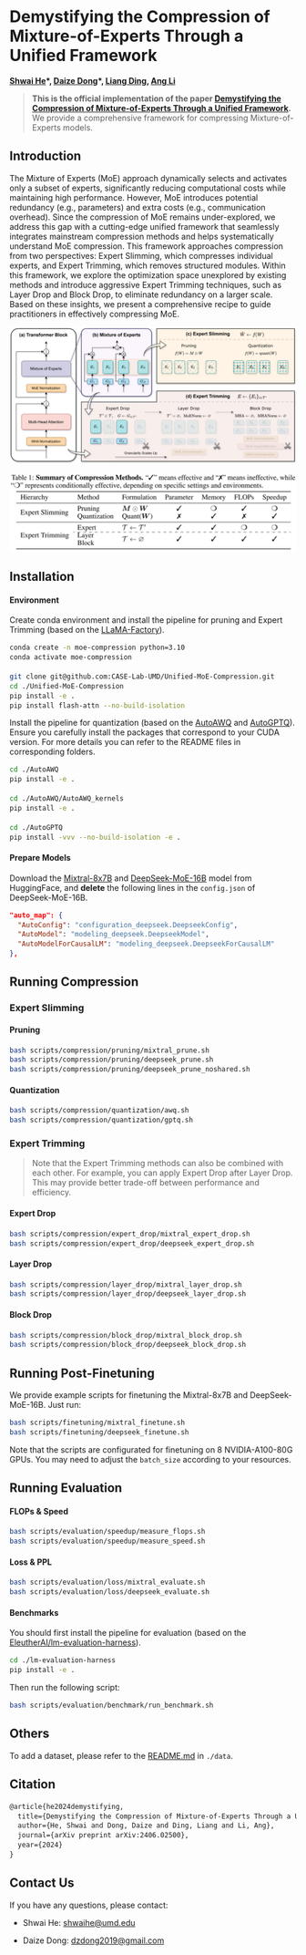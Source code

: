 # Demystifying the Compression of Mixture-of-Experts Through a Unified Framework

**[Shwai He](https://shwai-he.github.io/)\*, [Daize Dong](https://daizedong.github.io/)\*, [Liang Ding](https://liamding.cc/), [Ang Li](https://www.ang-li.com/)**

> **This is the official implementation of the paper [Demystifying the Compression of Mixture-of-Experts Through a Unified Framework](https://arxiv.org/abs/2406.02500).** We provide a comprehensive framework for compressing Mixture-of-Experts models. 



## Introduction

The Mixture of Experts (MoE) approach dynamically selects and activates only a subset of experts, significantly reducing computational costs while maintaining high performance. However, MoE introduces potential redundancy (e.g., parameters) and extra costs (e.g., communication overhead). Since the compression of MoE remains under-explored, we address this gap with a cutting-edge unified framework that seamlessly integrates mainstream compression methods and helps systematically understand MoE compression. This framework approaches compression from two perspectives: Expert Slimming, which compresses individual experts, and Expert Trimming, which removes structured modules. Within this framework, we explore the optimization space unexplored by existing methods
and introduce aggressive Expert Trimming techniques, such as Layer Drop and Block Drop, to eliminate redundancy on a larger scale. Based on these insights, we present a comprehensive recipe to guide practitioners in effectively compressing MoE.

![unified-view.svg](unified-view.svg)

![unified-view-table.svg](unified-view-table.svg)



## Installation

#### Environment

Create conda environment and install the pipeline for pruning and Expert Trimming (based on the [LLaMA-Factory](https://github.com/hiyouga/LLaMA-Factory)).

```bash
conda create -n moe-compression python=3.10
conda activate moe-compression

git clone git@github.com:CASE-Lab-UMD/Unified-MoE-Compression.git
cd ./Unified-MoE-Compression
pip install -e .
pip install flash-attn --no-build-isolation
```

Install the pipeline for quantization (based on the [AutoAWQ](https://github.com/casper-hansen/AutoAWQ) and [AutoGPTQ](https://github.com/AutoGPTQ/AutoGPTQ)). Ensure you carefully install the packages that correspond to your CUDA version. For more details you can refer to the README files in corresponding folders.

```bash
cd ./AutoAWQ
pip install -e .

cd ./AutoAWQ/AutoAWQ_kernels
pip install -e .

cd ./AutoGPTQ
pip install -vvv --no-build-isolation -e .
```



#### Prepare Models

Download the [Mixtral-8x7B](https://huggingface.co/mistralai/Mixtral-8x7B-v0.1) and [DeepSeek-MoE-16B](https://huggingface.co/deepseek-ai/deepseek-moe-16b-base) model from HuggingFace, and **delete** the following lines in the `config.json` of DeepSeek-MoE-16B.

```json
"auto_map": {
  "AutoConfig": "configuration_deepseek.DeepseekConfig",
  "AutoModel": "modeling_deepseek.DeepseekModel",
  "AutoModelForCausalLM": "modeling_deepseek.DeepseekForCausalLM"
},
```



## Running Compression

### Expert Slimming

#### Pruning

```bash
bash scripts/compression/pruning/mixtral_prune.sh
bash scripts/compression/pruning/deepseek_prune.sh
bash scripts/compression/pruning/deepseek_prune_noshared.sh
```

#### Quantization

```bash
bash scripts/compression/quantization/awq.sh
bash scripts/compression/quantization/gptq.sh
```



### Expert Trimming

> Note that the Expert Trimming methods can also be combined with each other. For example, you can apply Expert Drop after Layer Drop. This may provide better trade-off between performance and efficiency.

#### Expert Drop

```bash
bash scripts/compression/expert_drop/mixtral_expert_drop.sh
bash scripts/compression/expert_drop/deepseek_expert_drop.sh
```

#### Layer Drop

```bash
bash scripts/compression/layer_drop/mixtral_layer_drop.sh
bash scripts/compression/layer_drop/deepseek_layer_drop.sh
```

#### Block Drop

```bash
bash scripts/compression/block_drop/mixtral_block_drop.sh
bash scripts/compression/block_drop/deepseek_block_drop.sh
```



## Running Post-Finetuning

We provide example scripts for finetuning the Mixtral-8x7B and DeepSeek-MoE-16B. Just run:

```bash
bash scripts/finetuning/mixtral_finetune.sh
bash scripts/finetuning/deepseek_finetune.sh
```

Note that the scripts are configurated for finetuning on 8 NVIDIA-A100-80G GPUs. You may need to adjust the `batch_size` according to your resources.


## Running Evaluation

#### FLOPs & Speed

```bash
bash scripts/evaluation/speedup/measure_flops.sh
bash scripts/evaluation/speedup/measure_speed.sh
```

#### Loss & PPL

```bash
bash scripts/evaluation/loss/mixtral_evaluate.sh
bash scripts/evaluation/loss/deepseek_evaluate.sh
```

#### Benchmarks

You should first install the pipeline for evaluation (based on the [EleutherAI/lm-evaluation-harness](https://github.com/EleutherAI/lm-evaluation-harness)).

```bash
cd ./lm-evaluation-harness
pip install -e .
```

Then run the following script:

```bash
bash scripts/evaluation/benchmark/run_benchmark.sh
```



## Others

To add a dataset, please refer to the [README.md](data%2FREADME.md) in `./data`.



## Citation

```latex
@article{he2024demystifying,
  title={Demystifying the Compression of Mixture-of-Experts Through a Unified Framework},
  author={He, Shwai and Dong, Daize and Ding, Liang and Li, Ang},
  journal={arXiv preprint arXiv:2406.02500},
  year={2024}
}
```



## Contact Us

If you have any questions, please contact:

- Shwai He: shwaihe@umd.edu

- Daize Dong: dzdong2019@gmail.com
